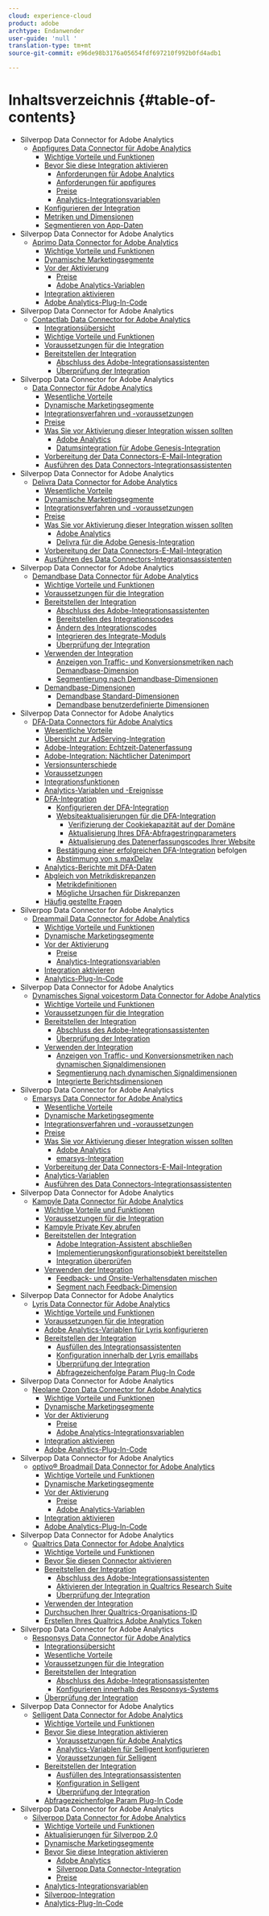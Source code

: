 ```yaml
---
cloud: experience-cloud
product: adobe
archtype: Endanwender
user-guide: 'null '
translation-type: tm+mt
source-git-commit: e96de98b3176a05654fdf697210f992b0fd4adb1

---
```



# Inhaltsverzeichnis {#table-of-contents}

+ Silverpop Data Connector for Adobe Analytics
   + [Appfigures Data Connector für Adobe Analytics](appfigures-overview/appfigures-overview.md)
      + [Wichtige Vorteile und Funktionen](appfigures-overview/appfigures-benefits.md)
      + [Bevor Sie diese Integration aktivieren](appfigures-overview/appfigures-before-activation/appfigures-before-activation.md)
         + [Anforderungen für Adobe Analytics](appfigures-overview/appfigures-before-activation/appfigures-analytics-requirements.md)
         + [Anforderungen für appfigures](appfigures-overview/appfigures-before-activation/appfigures-requirements.md)
         + [Preise](appfigures-overview/appfigures-before-activation/appfigures-pricing.md)
         + [Analytics-Integrationsvariablen](appfigures-overview/appfigures-before-activation/appfigures-variables.md)
      + [Konfigurieren der Integration](appfigures-overview/t-appfigures-integration.md)
      + [Metriken und Dimensionen](appfigures-overview/appfigures-metrics.md)
      + [Segmentieren von App-Daten](appfigures-overview/appfigures-segment-filter.md)
+ Silverpop Data Connector for Adobe Analytics
   + [Aprimo Data Connector for Adobe Analytics](aprimo-overview/aprimo-overview.md)
      + [Wichtige Vorteile und Funktionen](aprimo-overview/aprimo-benefits.md)
      + [Dynamische Marketingsegmente](aprimo-overview/aprimo-marketing-segments.md)
      + [Vor der Aktivierung](aprimo-overview/aprimo-requirements/aprimo-requirements.md)
         + [Preise](aprimo-overview/aprimo-requirements/aprimo-pricing.md)
         + [Adobe Analytics-Variablen](aprimo-overview/aprimo-requirements/aprimo-variables.md)
      + [Integration aktivieren](aprimo-overview/t-aprimo-activate.md)
      + [Adobe Analytics-Plug-In-Code](aprimo-overview/aprimo-sitecatalyst-code.md)
+ Silverpop Data Connector for Adobe Analytics
   + [Contactlab Data Connector for Adobe Analytics](c-contactlab-data-connector-for-adobe-analytics/c-contactlab-data-connector-for-adobe-analytics.md)
      + [Integrationsübersicht](c-contactlab-data-connector-for-adobe-analytics/contactlab-integration-overview.md)
      + [Wichtige Vorteile und Funktionen](c-contactlab-data-connector-for-adobe-analytics/contactlab-key-benefits-and-features.md)
      + [Voraussetzungen für die Integration](c-contactlab-data-connector-for-adobe-analytics/contactlab-integration-prerequisites.md)
      + [Bereitstellen der Integration](c-contactlab-data-connector-for-adobe-analytics/contactlab-deploying-the-integration/contactlab-deploying-the-integration.md)
         + [Abschluss des Adobe-Integrationsassistenten](c-contactlab-data-connector-for-adobe-analytics/contactlab-deploying-the-integration/t-contactlab-completing-the-adobe-integration-wizard.md)
         + [Überprüfung der Integration](c-contactlab-data-connector-for-adobe-analytics/contactlab-deploying-the-integration/t-contactlab-verifying-the-integration.md)
+ Silverpop Data Connector for Adobe Analytics
   + [Data Connector für Adobe Analytics](datran-integration-overview/datran-integration-overview.md)
      + [Wesentliche Vorteile](datran-integration-overview/datran-key-benefits.md)
      + [Dynamische Marketingsegmente](datran-integration-overview/datran-dynamic-marketing-segments.md)
      + [Integrationsverfahren und -voraussetzungen](datran-integration-overview/datran-integration-procedure-and-prerequisites.md)
      + [Preise](datran-integration-overview/datran-pricing.md)
      + [Was Sie vor Aktivierung dieser Integration wissen sollten](datran-integration-overview/datran-before-activating/datran-before-activating.md)
         + [Adobe Analytics](datran-integration-overview/datran-before-activating/datran-analytics.md)
         + [Datumsintegration für Adobe Genesis-Integration](datran-integration-overview/datran-before-activating/datran-prereqs.md)
      + [Vorbereitung der Data Connectors-E-Mail-Integration](datran-integration-overview/datran-configuring-integration.md)
      + [Ausführen des Data Connectors-Integrationsassistenten](datran-integration-overview/t-datran-wizard.md)
+ Silverpop Data Connector for Adobe Analytics
   + [Delivra Data Connector for Adobe Analytics](delivra-integration-overview/delivra-integration-overview.md)
      + [Wesentliche Vorteile](delivra-integration-overview/delivra-key-benefits.md)
      + [Dynamische Marketingsegmente](delivra-integration-overview/delivra-dynamic-marketing-segments.md)
      + [Integrationsverfahren und -voraussetzungen](delivra-integration-overview/delivra-integration-procedure-and-prerequisites.md)
      + [Preise](delivra-integration-overview/delivra-pricing.md)
      + [Was Sie vor Aktivierung dieser Integration wissen sollten](delivra-integration-overview/delivra-before-activating-this-integration/delivra-before-activating-this-integration.md)
         + [Adobe Analytics](delivra-integration-overview/delivra-before-activating-this-integration/delivra-analytics.md)
         + [Delivra für die Adobe Genesis-Integration](delivra-integration-overview/delivra-before-activating-this-integration/delivra-for-adobe-genesis-integration.md)
      + [Vorbereitung der Data Connectors-E-Mail-Integration](delivra-integration-overview/delivra-configuring-the-genesis-delivra-integration.md)
      + [Ausführen des Data Connectors-Integrationsassistenten](delivra-integration-overview/t-delivra-running-the-genesis-integration-wizard.md)
+ Silverpop Data Connector for Adobe Analytics
   + [Demandbase Data Connector für Adobe Analytics](demandbase-home/demandbase-home.md)
      + [Wichtige Vorteile und Funktionen](demandbase-home/demandbase-benefits-and-features.md)
      + [Voraussetzungen für die Integration](demandbase-home/demandbase-prerequisites.md)
      + [Bereitstellen der Integration](demandbase-home/demandbase-deploying/demandbase-deploying.md)
         + [Abschluss des Adobe-Integrationsassistenten](demandbase-home/demandbase-deploying/demandbase-completing-integration-wizard.md)
         + [Bereitstellen des Integrationscodes](demandbase-home/demandbase-deploying/demandbase-deploying-integration-code.md)
         + [Ändern des Integrationscodes](demandbase-home/demandbase-deploying/demandbase-modifying-integration-code.md)
         + [Integrieren des Integrate-Moduls](demandbase-home/demandbase-deploying/demandbase-including-integrate-module.md)
         + [Überprüfung der Integration](demandbase-home/demandbase-deploying/demandbase-verifying-integration.md)
      + [Verwenden der Integration](demandbase-home/demandbase-using-integration/demandbase-using-integration.md)
         + [Anzeigen von Traffic- und Konversionsmetriken nach Demandbase-Dimension](demandbase-home/demandbase-using-integration/demandbase-viewing-metrics.md)
         + [Segmentierung nach Demandbase-Dimensionen](demandbase-home/demandbase-using-integration/demandbase-segmenting-dimensions.md)
      + [Demandbase-Dimensionen](demandbase-home/demandbase-dimensions/demandbase-dimensions.md)
         + [Demandbase Standard-Dimensionen](demandbase-home/demandbase-dimensions/demandbase-standard-dimensions.md)
         + [Demandbase benutzerdefinierte Dimensionen](demandbase-home/demandbase-dimensions/demandbase-custom-dimensions.md)
+ Silverpop Data Connector for Adobe Analytics
   + [DFA-Data Connectors für Adobe Analytics](dfa-data-connector-analytics/dfa-data-connector-analytics.md)
      + [Wesentliche Vorteile](dfa-data-connector-analytics/dfa-benefits.md)
      + [Übersicht zur AdServing-Integration](dfa-data-connector-analytics/dfa-ad-serving-integration-overview.md)
      + [Adobe-Integration: Echtzeit-Datenerfassung](dfa-data-connector-analytics/dfa-adobe-integration-data-collection.md)
      + [Adobe-Integration: Nächtlicher Datenimport](dfa-data-connector-analytics/dfa-nightly-data-import.md)
      + [Versionsunterschiede](dfa-data-connector-analytics/dfa-version-differences.md)
      + [Voraussetzungen](dfa-data-connector-analytics/dfa-prerequisites.md)
      + [Integrationsfunktionen](dfa-data-connector-analytics/dfa-integration-features.md)
      + [Analytics-Variablen und -Ereignisse](dfa-data-connector-analytics/dfa-analytics-variables-and-events.md)
      + [DFA-Integration](dfa-data-connector-analytics/dfa-integration/dfa-integration.md)
         + [Konfigurieren der DFA-Integration](dfa-data-connector-analytics/dfa-integration/t-dfa-configure-integration.md)
         + [Websiteaktualisierungen für die DFA-Integration](dfa-data-connector-analytics/dfa-integration/dfa-web-site-updates/dfa-web-site-updates.md)
            + [Verifizierung der Cookiekapazität auf der Domäne](dfa-data-connector-analytics/dfa-integration/dfa-web-site-updates/dfa-verify-cookie-space.md)
            + [Aktualisierung Ihres DFA-Abfragestringparameters](dfa-data-connector-analytics/dfa-integration/dfa-web-site-updates/dfa-update-query-string-parameter.md)
            + [Aktualisierung des Datenerfassungscodes Ihrer Website](dfa-data-connector-analytics/dfa-integration/dfa-web-site-updates/dfa-update-data-collection-code.md)
         + [Bestätigung einer erfolgreichen DFA-Integration](dfa-data-connector-analytics/dfa-integration/dfa-confirm-integration.md) befolgen
         + [Abstimmung von s.maxDelay](dfa-data-connector-analytics/dfa-integration/dfa-tuning-s-maxlelay.md)
      + [Analytics-Berichte mit DFA-Daten](dfa-data-connector-analytics/dfa-analytics-reports.md)
      + [Abgleich von Metrikdiskrepanzen](dfa-data-connector-analytics/dfa-reconciling-metric-discrepancies/dfa-reconciling-metric-discrepancies.md)
         + [Metrikdefinitionen](dfa-data-connector-analytics/dfa-reconciling-metric-discrepancies/dfa-metric-definitions.md)
         + [Mögliche Ursachen für Diskrepanzen](dfa-data-connector-analytics/dfa-reconciling-metric-discrepancies/dfa-possible-reasons.md)
      + [Häufig gestellte Fragen](dfa-data-connector-analytics/dfa-faq.md)
+ Silverpop Data Connector for Adobe Analytics
   + [Dreammail Data Connector for Adobe Analytics](dreammail-overview/dreammail-overview.md)
      + [Wichtige Vorteile und Funktionen](dreammail-overview/dreammail-benefits.md)
      + [Dynamische Marketingsegmente](dreammail-overview/dreammail-marketing-segments.md)
      + [Vor der Aktivierung](dreammail-overview/dreammail-requirements/dreammail-requirements.md)
         + [Preise](dreammail-overview/dreammail-requirements/dreammail-pricing.md)
         + [Analytics-Integrationsvariablen](dreammail-overview/dreammail-requirements/dreammail-variables.md)
      + [Integration aktivieren](dreammail-overview/t-dreammail-activate.md)
      + [Analytics-Plug-In-Code](dreammail-overview/dreammail-analytics-code.md)
+ Silverpop Data Connector for Adobe Analytics
   + [Dynamisches Signal voicestorm Data Connector for Adobe Analytics](dynamic-signal-for-analytics/dynamic-signal-for-analytics.md)
      + [Wichtige Vorteile und Funktionen](dynamic-signal-for-analytics/dynamic-signal-benefits.md)
      + [Voraussetzungen für die Integration](dynamic-signal-for-analytics/dynamic-signal-integration-prerequisites.md)
      + [Bereitstellen der Integration](dynamic-signal-for-analytics/dynamic-signal-deploy-integration/dynamic-signal-deploy-integration.md)
         + [Abschluss des Adobe-Integrationsassistenten](dynamic-signal-for-analytics/dynamic-signal-deploy-integration/t-dynamic-signal-wizard.md)
         + [Überprüfung der Integration](dynamic-signal-for-analytics/dynamic-signal-deploy-integration/t-dynamic-signal-verify-integration.md)
      + [Verwenden der Integration](dynamic-signal-for-analytics/dynamic-signal-use-integration/dynamic-signal-use-integration.md)
         + [Anzeigen von Traffic- und Konversionsmetriken nach dynamischen Signaldimensionen](dynamic-signal-for-analytics/dynamic-signal-use-integration/dynamic-signal-metrics.md)
         + [Segmentierung nach dynamischen Signaldimensionen](dynamic-signal-for-analytics/dynamic-signal-use-integration/dynamic-signal-segmenting-dimensions.md)
         + [Integrierte Berichtsdimensionen](dynamic-signal-for-analytics/dynamic-signal-use-integration/dynamic-signal-reporting-dimensions.md)
+ Silverpop Data Connector for Adobe Analytics
   + [Emarsys Data Connector for Adobe Analytics](emarsys-overview/emarsys-overview.md)
      + [Wesentliche Vorteile](emarsys-overview/emarsys-benefits.md)
      + [Dynamische Marketingsegmente](emarsys-overview/emarsys-dynamic-marketing-segments.md)
      + [Integrationsverfahren und -voraussetzungen](emarsys-overview/emarsys-procedure-prereqs.md)
      + [Preise](emarsys-overview/emarsys-pricing.md)
      + [Was Sie vor Aktivierung dieser Integration wissen sollten](emarsys-overview/emarsys-before-activating/emarsys-before-activating.md)
         + [Adobe Analytics](emarsys-overview/emarsys-before-activating/emarsys-analytics.md)
         + [emarsys-Integration](emarsys-overview/emarsys-before-activating/emarsys-integration.md)
      + [Vorbereitung der Data Connectors-E-Mail-Integration](emarsys-overview/emarsys-configure-integration.md)
      + [Analytics-Variablen](emarsys-overview/emarsys-variables.md)
      + [Ausführen des Data Connectors-Integrationsassistenten](emarsys-overview/emarsys-wizard.md)
+ Silverpop Data Connector for Adobe Analytics
   + [Kampyle Data Connector für Adobe Analytics](kampyle-home/kampyle-home.md)
      + [Wichtige Vorteile und Funktionen](kampyle-home/kampyle-benefits.md)
      + [Voraussetzungen für die Integration](kampyle-home/kampyle-prereqs.md)
      + [Kampyle Private Key abrufen](kampyle-home/kampyle-private-key.md)
      + [Bereitstellen der Integration](kampyle-home/kampyle-deploy/kampyle-deploy.md)
         + [Adobe Integration-Assistent abschließen](kampyle-home/kampyle-deploy/kampyle-wizard.md)
         + [Implementierungskonfigurationsobjekt bereitstellen](kampyle-home/kampyle-deploy/kampyle-configuration-object.md)
         + [Integration überprüfen](kampyle-home/kampyle-deploy/kampyle-verify-integration.md)
      + [Verwenden der Integration](kampyle-home/kampyle-integration/kampyle-integration.md)
         + [Feedback- und Onsite-Verhaltensdaten mischen](kampyle-home/kampyle-integration/kampyle-feedback.md)
         + [Segment nach Feedback-Dimension](kampyle-home/kampyle-integration/kampyle-segment-dimension.md)
+ Silverpop Data Connector for Adobe Analytics
   + [Lyris Data Connector für Adobe Analytics](lyris-overview/lyris-overview.md)
      + [Wichtige Vorteile und Funktionen](lyris-overview/lyris-benefits.md)
      + [Voraussetzungen für die Integration](lyris-overview/lyris-prereqs.md)
      + [Adobe Analytics-Variablen für Lyris konfigurieren](lyris-overview/lyris-analytics-variables.md)
      + [Bereitstellen der Integration](lyris-overview/lyris-deploy-integration/lyris-deploy-integration.md)
         + [Ausfüllen des Integrationsassistenten](lyris-overview/lyris-deploy-integration/lyris-wizard.md)
         + [Konfiguration innerhalb der Lyris emaillabs](lyris-overview/lyris-deploy-integration/lyris-configuration.md)
         + [Überprüfung der Integration](lyris-overview/lyris-deploy-integration/lyris-verify-integration.md)
         + [Abfragezeichenfolge Param Plug-In Code](lyris-overview/lyris-deploy-integration/lyris-plugin-code.md)
+ Silverpop Data Connector for Adobe Analytics
   + [Neolane Ozon Data Connector for Adobe Analytics](neolane-overview/neolane-overview.md)
      + [Wichtige Vorteile und Funktionen](neolane-overview/neolane-benefits.md)
      + [Dynamische Marketingsegmente](neolane-overview/neolane-marketing-segments.md)
      + [Vor der Aktivierung](neolane-overview/neolane-requirements/neolane-requirements.md)
         + [Preise](neolane-overview/neolane-requirements/neolane-pricing.md)
         + [Adobe Analytics-Integrationsvariablen](neolane-overview/neolane-requirements/neolane-variables.md)
      + [Integration aktivieren](neolane-overview/neolane-activate.md)
      + [Adobe Analytics-Plug-In-Code](neolane-overview/neolane-plugin-code.md)
+ Silverpop Data Connector for Adobe Analytics
   + [optivo® Broadmail Data Connector for Adobe Analytics](optivo-overview/optivo-overview.md)
      + [Wichtige Vorteile und Funktionen](optivo-overview/optivo-benefits.md)
      + [Dynamische Marketingsegmente](optivo-overview/optivo-marketing-segments.md)
      + [Vor der Aktivierung](optivo-overview/optivo-requirements/optivo-requirements.md)
         + [Preise](optivo-overview/optivo-requirements/optivo-pricing.md)
         + [Adobe Analytics-Variablen](optivo-overview/optivo-requirements/optivo-variables.md)
      + [Integration aktivieren](optivo-overview/optivo-activate.md)
      + [Adobe Analytics-Plug-In-Code](optivo-overview/optivo-plugin-code.md)
+ Silverpop Data Connector for Adobe Analytics
   + [Qualtrics Data Connector for Adobe Analytics](qualtrics-overview/qualtrics-overview.md)
      + [Wichtige Vorteile und Funktionen](qualtrics-overview/qualtrics-benefits.md)
      + [Bevor Sie diesen Connector aktivieren](qualtrics-overview/qualtrics-prereqs.md)
      + [Bereitstellen der Integration](qualtrics-overview/qualtrics-deploying/qualtrics-deploying.md)
         + [Abschluss des Adobe-Integrationsassistenten](qualtrics-overview/qualtrics-deploying/qualtrics-wizard.md)
         + [Aktivieren der Integration in Qualtrics Research Suite](qualtrics-overview/qualtrics-deploying/qualtrics-config.md)
         + [Überprüfung der Integration](qualtrics-overview/qualtrics-deploying/qualtrics-verifying.md)
      + [Verwenden der Integration](qualtrics-overview/qualtrics-integration.md)
      + [Durchsuchen Ihrer Qualtrics-Organisations-ID](qualtrics-overview/qualtrics-org-id.md)
      + [Erstellen Ihres Qualtrics Adobe Analytics Token](qualtrics-overview/qualtrics-token.md)
+ Silverpop Data Connector for Adobe Analytics
   + [Responsys Data Connector für Adobe Analytics](responsys-home/responsys-home.md)
      + [Integrationsübersicht](responsys-home/responsys-overview.md)
      + [Wesentliche Vorteile](responsys-home/responsys-benefits.md)
      + [Voraussetzungen für die Integration](responsys-home/responsys-prereqs.md)
      + [Bereitstellen der Integration](responsys-home/responsys-deploy/responsys-deploy.md)
         + [Abschluss des Adobe-Integrationsassistenten](responsys-home/responsys-deploy/responsys-wizard.md)
         + [Konfigurieren innerhalb des Responsys-Systems](responsys-home/responsys-deploy/responsys-configure.md)
      + [Überprüfung der Integration](responsys-home/responsys-verify.md)
+ Silverpop Data Connector for Adobe Analytics
   + [Selligent Data Connector for Adobe Analytics](selligent-overview/selligent-overview.md)
      + [Wichtige Vorteile und Funktionen](selligent-overview/selligent-benefits.md)
      + [Bevor Sie diese Integration aktivieren](selligent-overview/selligent-activation/selligent-activation.md)
         + [Voraussetzungen für Adobe Analytics](selligent-overview/selligent-activation/selligent-prereqs.md)
         + [Analytics-Variablen für Selligent konfigurieren](selligent-overview/selligent-activation/selligent-configure-variables.md)
         + [Voraussetzungen für Selligent](selligent-overview/selligent-activation/selligent-prereqs-seligent.md)
      + [Bereitstellen der Integration](selligent-overview/selligent-deploy-integration/selligent-deploy-integration.md)
         + [Ausfüllen des Integrationsassistenten](selligent-overview/selligent-deploy-integration/selligent-wizard.md)
         + [Konfiguration in Selligent](selligent-overview/selligent-deploy-integration/selligent-configuration.md)
         + [Überprüfung der Integration](selligent-overview/selligent-deploy-integration/selligent-verify-integration.md)
      + [Abfragezeichenfolge Param Plug-In Code](selligent-overview/selligent-plugin-code.md)
+ Silverpop Data Connector for Adobe Analytics
   + [Silverpop Data Connector for Adobe Analytics](silverpop-overview/silverpop-overview.md)
      + [Wichtige Vorteile und Funktionen](silverpop-overview/silverpop-benefits.md)
      + [Aktualisierungen für Silverpop 2.0](silverpop-overview/silverpop-whatsnew.md)
      + [Dynamische Marketingsegmente](silverpop-overview/silverpop-marketing-segments.md)
      + [Bevor Sie diese Integration aktivieren](silverpop-overview/silverpop-before-activation/silverpop-before-activation.md)
         + [Adobe Analytics](silverpop-overview/silverpop-before-activation/silverpop-analytics.md)
         + [Silverpop Data Connector-Integration](silverpop-overview/silverpop-before-activation/silverpop-integration.md)
         + [Preise](silverpop-overview/silverpop-before-activation/silverpop-pricing.md)
      + [Analytics-Integrationsvariablen](silverpop-overview/silverpop-variables.md)
      + [Silverpop-Integration](silverpop-overview/silverpop-wizard.md)
      + [Analytics-Plug-In-Code](silverpop-overview/silverpop-analytics-code.md)
